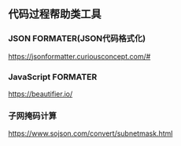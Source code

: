 ## 代码过程帮助类工具

### JSON FORMATER(JSON代码格式化)
https://jsonformatter.curiousconcept.com/#


### JavaScript FORMATER
https://beautifier.io/


### 子网掩码计算
https://www.sojson.com/convert/subnetmask.html